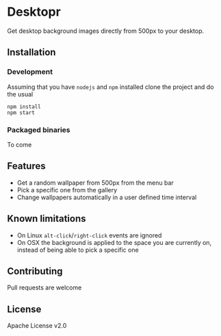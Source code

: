 # Desktopr

Get desktop background images directly from 500px to your desktop.

## Installation

### Development

Assuming that you have `nodejs` and `npm` installed clone the project and do the usual

```
npm install
npm start
```

### Packaged binaries

To come

## Features

- Get a random wallpaper from 500px from the menu bar
- Pick a specific one from the gallery
- Change wallpapers automatically in a user defined time interval

## Known limitations

- On Linux `alt-click`/`right-click` events are ignored
- On OSX the background is applied to the space you are currently on, instead of being able to pick a specific one

## Contributing

Pull requests are welcome

## License

Apache License v2.0

